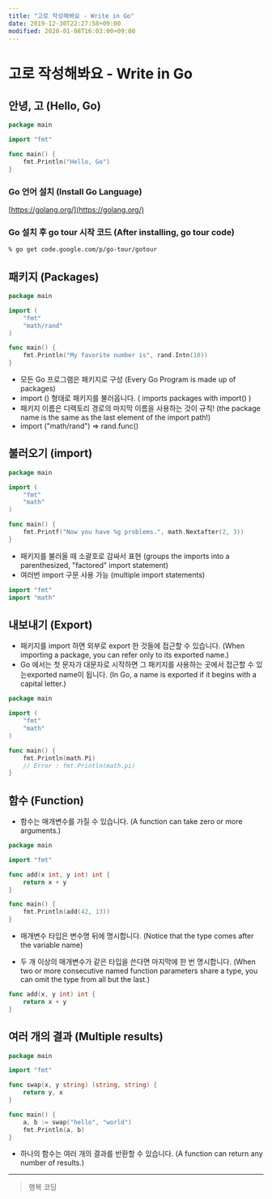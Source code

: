 ```yaml
---
title: "고로 작성해봐요 - Write in Go"
date: 2019-12-30T22:27:58+09:00
modified: 2020-01-08T16:03:00+09:00
---
```


# 고로 작성해봐요 - Write in Go

## 안녕, 고 (Hello, Go)

```go
package main

import "fmt"

func main() {
	fmt.Println("Hello, Go")
}
```

### Go 언어 설치 (Install Go Language)

[https://golang.org/](https://golang.org/)

### Go 설치 후 go tour 시작 코드 (After installing, go tour code)

```bash
% go get code.google.com/p/go-tour/gotour
```

## 패키지 (Packages)

```go
package main

import (
	"fmt"
	"math/rand"
)

func main() {
	fmt.Println("My favorite number is", rand.Intn(10))
}

```

- 모든 Go 프로그램은 패키지로 구성 (Every Go Program is made up of packages)
- import () 형태로 패키지를 불러옵니다. ( imports packages with import() )
- 패키지 이름은 디렉토리 경로의 마지막 이름을 사용하는 것이 규칙! (the package name is the same as the last element of the import path!)
- import ("math/rand") => rand.func()

## 불러오기 (import)

```go
package main

import (
	"fmt"
	"math"
)

func main() {
	fmt.Printf("Now you have %g problems.", math.Nextafter(2, 3))
}
```

- 패키지를 불러올 때 소괄호로 감싸서 표현 (groups the imports into a parenthesized, "factored" import statement)
- 여러번 import 구문 사용 가능 (multiple import statements) 

```go
import "fmt"
import "math"
```

## 내보내기 (Export)

- 패키지를 import 하면 외부로 export 한 것들에 접근할 수 있습니다. (When importing a package, you can refer only to its exported name.)
- Go 에서는 첫 문자가 대문자로 시작하면 그 패키지를 사용하는 곳에서 접근할 수 있는exported name이  됩니다. (In Go, a name is exported if it begins with a capital letter.)

```go
package main

import (
	"fmt"
	"math"
)

func main() {
	fmt.Println(math.Pi)
	// Error : fmt.Println(math.pi)
}
```

## 함수 (Function)

- 함수는 매개변수를 가질 수 있습니다. (A function can take zero or more arguments.)

```go
package main

import "fmt"

func add(x int, y int) int {
	return x + y
}

func main() {
	fmt.Println(add(42, 13))
}
```

- 매개변수 타입은 변수명 뒤에 명시합니다. (Notice that the type comes after the variable name)

- 두 개 이상의 매개변수가 같은 타입을 쓴다면 마지막에 한 번 명시합니다. (When two or more consecutive named function parameters share a type, you can omit the type from all but the last.)

```go
func add(x, y int) int {
	return x + y
}
```

## 여러 개의 결과 (Multiple results)

```go
package main

import "fmt"

func swap(x, y string) (string, string) {
	return y, x
}

func main() {
	a, b := swap("hello", "world")
	fmt.Println(a, b)
}
```

- 하나의 함수는 여러 개의 결과를 반환할 수 있습니다. (A function can return any number of results.)

<!-- ## 이름이 정해진 결과 (Named Results) -->

---

> 행복 코딩
